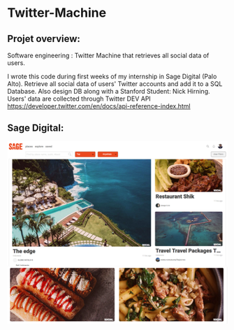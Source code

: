# Twitter-Machine
## Projet overview:
Software engineering : Twitter Machine that retrieves all social data of users.

I wrote this code during first weeks of my internship in Sage Digital (Palo Alto). 
Retrieve all social data of users' Twitter accounts and add it to a SQL Database. 
Also design DB along with a Stanford Student: Nick Hirning. 
Users' data are collected through Twitter DEV API https://developer.twitter.com/en/docs/api-reference-index.html

## Sage Digital:

![Image Sage](https://github.com/wlambert01/Twitter-Machine/blob/master/Sage.png)
![Image Sage](https://github.com/wlambert01/Twitter-Machine/blob/master/Sage4.png)

